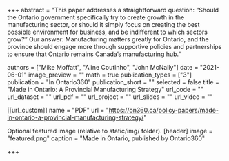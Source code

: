 
+++ abstract = "This paper addresses a straightforward question: “Should the Ontario government specifically try to create growth in the manufacturing sector, or should it simply focus on creating the best possible environment for business, and be indifferent to which sectors grow?” Our answer: Manufacturing matters greatly for Ontario, and the province should engage more through supportive policies and partnerships to ensure that Ontario remains Canada’s manufacturing hub."

authors = ["Mike Moffatt", "Aline Coutinho", "John McNally"] date = "2021-06-01" image_preview = "" math = true publication_types = ["3"] publication = "In Ontario360" publication_short = "" selected = false title = "Made in Ontario: A Provincial Manufacturing Strategy" url_code = "" url_dataset = "" url_pdf = "" url_project = "" url_slides = "" url_video = ""

[[url_custom]] name = "PDF" url = "https://on360.ca/policy-papers/made-in-ontario-a-provincial-manufacturing-strategy/"

Optional featured image (relative to static/img/ folder).
[header] image = "featured.png" caption = "Made in Ontario, published by Ontario360"

+++
